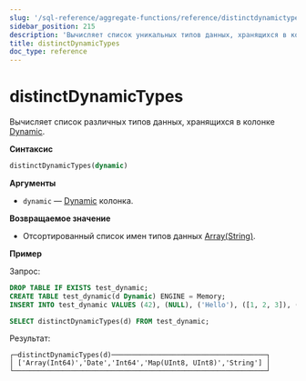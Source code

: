 ```yaml
---
slug: '/sql-reference/aggregate-functions/reference/distinctdynamictypes'
sidebar_position: 215
description: 'Вычисляет список уникальных типов данных, хранящихся в колонке Dynamic.'
title: distinctDynamicTypes
doc_type: reference
---
```

# distinctDynamicTypes

Вычисляет список различных типов данных, хранящихся в колонке [Dynamic](../../data-types/dynamic.md).

**Синтаксис**

```sql
distinctDynamicTypes(dynamic)
```

**Аргументы**

- `dynamic` — [Dynamic](../../data-types/dynamic.md) колонка.

**Возвращаемое значение**

- Отсортированный список имен типов данных [Array(String)](../../data-types/array.md).

**Пример**

Запрос:

```sql
DROP TABLE IF EXISTS test_dynamic;
CREATE TABLE test_dynamic(d Dynamic) ENGINE = Memory;
INSERT INTO test_dynamic VALUES (42), (NULL), ('Hello'), ([1, 2, 3]), ('2020-01-01'), (map(1, 2)), (43), ([4, 5]), (NULL), ('World'), (map(3, 4))
```

```sql
SELECT distinctDynamicTypes(d) FROM test_dynamic;
```

Результат:

```reference
┌─distinctDynamicTypes(d)──────────────────────────────────────┐
│ ['Array(Int64)','Date','Int64','Map(UInt8, UInt8)','String'] │
└──────────────────────────────────────────────────────────────┘
```